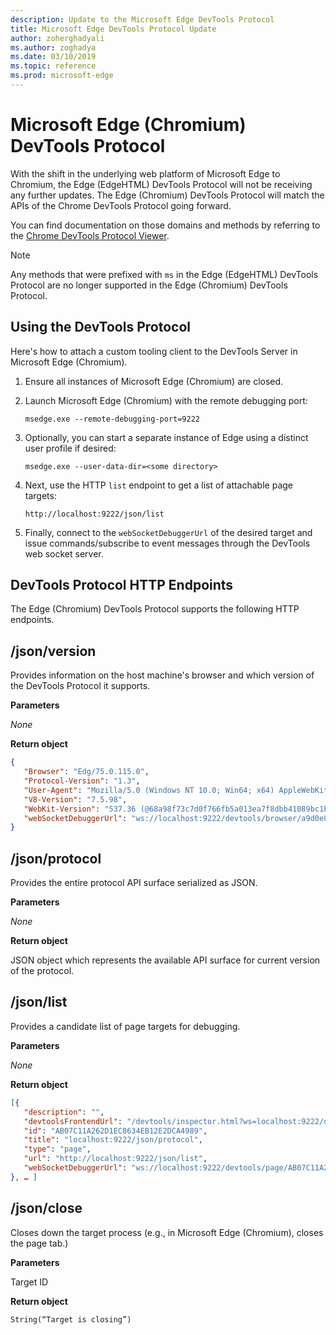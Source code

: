 ```yaml
---
description: Update to the Microsoft Edge DevTools Protocol
title: Microsoft Edge DevTools Protocol Update
author: zoherghadyali
ms.author: zoghadya
ms.date: 03/10/2019
ms.topic: reference
ms.prod: microsoft-edge
---
```


# Microsoft Edge (Chromium) DevTools Protocol

With the shift in the underlying web platform of Microsoft Edge to Chromium, the Edge (EdgeHTML) DevTools Protocol will not be receiving any further updates. The  Edge (Chromium) DevTools Protocol will match the APIs of the Chrome DevTools Protocol going forward. 

You can find documentation on those domains and methods by referring to the [Chrome DevTools Protocol Viewer](https://chromedevtools.github.io/devtools-protocol/tot/).

> [!NOTE]
> Any methods that were prefixed with `ms` in the Edge (EdgeHTML) DevTools Protocol are no longer supported in the Edge (Chromium) DevTools Protocol.

## Using the DevTools Protocol

Here's how to attach a custom tooling client to the DevTools Server in Microsoft Edge (Chromium).

1. Ensure all instances of Microsoft Edge (Chromium) are closed.

2. Launch Microsoft Edge (Chromium) with the remote debugging port:

    ```
    msedge.exe --remote-debugging-port=9222
    ```

3. Optionally, you can start a separate instance of Edge using a distinct user profile if desired:

    ```
    msedge.exe --user-data-dir=<some directory>
    ```

4. Next, use the HTTP `list` endpoint to get a list of attachable page targets:

    ```
    http://localhost:9222/json/list
    ```

5. Finally, connect to the `webSocketDebuggerUrl` of the desired target and issue commands/subscribe to event messages through the DevTools web socket server.

## DevTools Protocol HTTP Endpoints

The Edge (Chromium) DevTools Protocol supports the following HTTP endpoints.

## /json/version
Provides information on the host machine's browser and which version of the DevTools Protocol it supports.

**Parameters**

*None*

**Return object**

```json
{
   "Browser": "Edg/75.0.115.0",
   "Protocol-Version": "1.3",
   "User-Agent": "Mozilla/5.0 (Windows NT 10.0; Win64; x64) AppleWebKit/537.36 (KHTML, like Gecko) Chrome/75.0.3739.0 Safari/537.36 Edg/75.0.115.0",
   "V8-Version": "7.5.98",
   "WebKit-Version": "537.36 (@68a98f73c7d0f766fb5a013ea7f8dbb41089bc1b)",
   "webSocketDebuggerUrl": "ws://localhost:9222/devtools/browser/a9d0e8cf-476a-4a89-bba9-0fc27ce691cd"
}
```

## /json/protocol

Provides the entire protocol API surface serialized as JSON.

**Parameters**

*None*

**Return object**

JSON object which represents the available API surface for current version of the protocol.

## /json/list

Provides a candidate list of page targets for debugging.

**Parameters**

*None*

**Return object**

```json
[{
   "description": "",
   "devtoolsFrontendUrl": "/devtools/inspector.html?ws=localhost:9222/devtools/page/AB07C11A262D1EC8634EB12E2DCA4989",
   "id": "AB07C11A262D1EC8634EB12E2DCA4989",
   "title": "localhost:9222/json/protocol",
   "type": "page",
   "url": "http://localhost:9222/json/list",
   "webSocketDebuggerUrl": "ws://localhost:9222/devtools/page/AB07C11A262D1EC8634EB12E2DCA4989"
}, … ]
```

## /json/close

Closes down the target process (e.g., in Microsoft Edge (Chromium), closes the page tab.)

**Parameters**

Target ID 

**Return object**

```
String(“Target is closing”)
```
